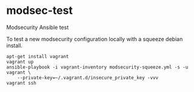 modsec-test
===========

Modsecurity Ansible test

To test a new modsecurity configuration locally with a squeeze debian install.

    apt-get install vagrant 
    vagrant up
    ansible-playbook -i vagrant-inventory modsecurity-squeeze.yml -s -u vagrant \
        --private-key=~/.vagrant.d/insecure_private_key -vvv
    vagrant ssh
